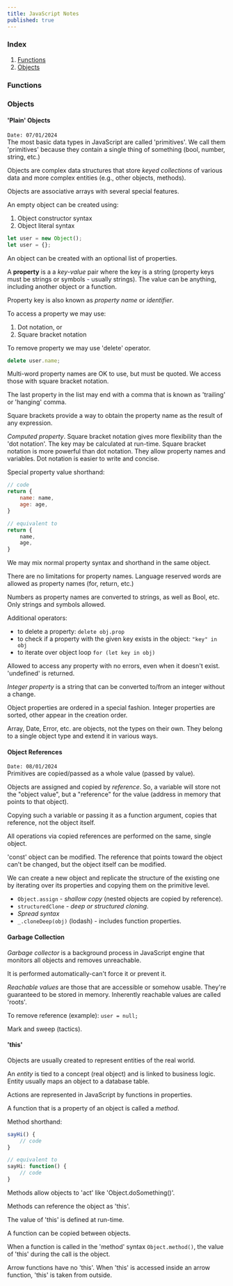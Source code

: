 ```yaml
---
title: JavaScript Notes
published: true
---
```


### Index

1. [Functions](#functions)
2. [Objects](#objects)


### Functions


### Objects

#### 'Plain' Objects

`Date: 07/01/2024`  
The most basic data types in JavaScript are called 'primitives'. We call them 'primitives' because they contain a single thing of something (bool, number, string, etc.)

Objects are complex data structures that store *keyed collections* of various data and more complex entities (e.g., other objects, methods).

Objects are associative arrays with several special features.

An empty object can be created using:

1. Object constructor syntax
2. Object literal syntax

```js
let user = new Object();
let user = {};
```

An object can be created with an optional list of properties.

A **property** is a a *key-value* pair where the key is a string (property keys must be strings or symbols - usually strings). The value can be anything, including another object or a function.

Property key is also known as *property name* or *identifier*.

To access a property we may use:

1. Dot notation, or
2. Square bracket notation

To remove property we may use 'delete' operator.

```js
delete user.name;
```

Multi-word property names are OK to use, but must be quoted. We access those with square bracket notation.

The last property in the list may end with a comma that is known as 'trailing' or 'hanging' comma.

Square brackets provide a way to obtain the property name as the result of any expression.

*Computed property*. Square bracket notation gives more flexibility than the 'dot notation'. The key may be calculated at run-time. Square bracket notation is more powerful than dot notation. They allow property names and variables. Dot notation is easier to write and concise.

Special property value shorthand:

```js
// code
return {
    name: name,
    age: age,
}

// equivalent to
return {
    name,
    age,
}
```

We may mix normal property syntax and shorthand in the same object.

There are no limitations for property names. Language reserved words are allowed as property names (for, return, etc.)

Numbers as property names are converted to strings, as well as Bool, etc. Only strings and symbols allowed.

Additional operators:

- to delete a property: `delete obj.prop`
- to check if a property with the given key exists in the object: `"key" in obj`
- to iterate over object loop `for (let key in obj)`

Allowed to access any property with no errors, even when it doesn't exist. 'undefined' is returned.

*Integer property* is a string that can be converted to/from an integer without a change.

Object properties are ordered in a special fashion. Integer properties are sorted, other appear in the creation order.

Array, Date, Error, etc. are objects, not the types on their own. They belong to a single object type and extend it in various ways.


#### Object References

`Date: 08/01/2024`  
Primitives are copied/passed as a whole value (passed by value).

Objects are assigned and copied by *reference*. So, a variable will store not the "object value", but a "reference" for the value (address in memory that points to that object).

Copying such a variable or passing it as a function argument, copies that reference, not the object itself.

All operations via copied references are performed on the same, single object.

'const' object can be modified. The reference that points toward the object can't be changed, but the object itself can be modified.

We can create a new object and replicate the structure of the existing one by iterating over its properties and copying them on the primitive level.

- `Object.assign` - *shallow copy* (nested objects are copied by reference).
- `structuredClone` - *deep or structured cloning*.
- *Spread syntax*
- `_.cloneDeep(obj)` (lodash) - includes function properties.


#### Garbage Collection

*Garbage collector* is a background process in JavaScript engine that monitors all objects and removes unreachable.

It is performed automatically-can't force it or prevent it.

*Reachable values* are those that are accessible or somehow usable. They're guaranteed to be stored in memory. Inherently reachable values are called 'roots'.

To remove reference (example): `user = null;`

Mark and sweep (tactics).


#### 'this'

Objects are usually created to represent entities of the real world.

An *entity* is tied to a concept (real object) and is linked to business logic. Entity usually maps an object to a database table.

Actions are represented in JavaScript by functions in properties.

A function that is a property of an object is called a *method*.

Method shorthand:

```js
sayHi() {
    // code
}

// equivalent to
sayHi: function() {
    // code
}
```

Methods allow objects to 'act' like 'Object.doSomething()'.

Methods can reference the object as 'this'.

The value of 'this' is defined at run-time.

A function can be copied between objects.

When a function is called in the 'method' syntax `Object.method()`, the value of 'this' during the call is the object.

Arrow functions have no 'this'. When 'this' is accessed inside an arrow function, 'this' is taken from outside.

